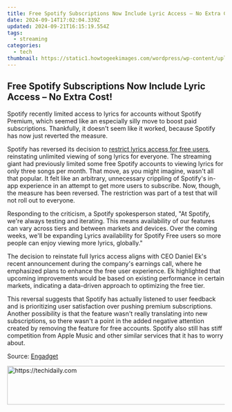 ```yaml
---
title: Free Spotify Subscriptions Now Include Lyric Access – No Extra Cost!
date: 2024-09-14T17:02:04.339Z
updated: 2024-09-21T16:15:19.554Z
tags:
  - streaming
categories:
  - tech
thumbnail: https://static1.howtogeekimages.com/wordpress/wp-content/uploads/2024/02/spotify-hero-1.jpg
---
```


## Free Spotify Subscriptions Now Include Lyric Access – No Extra Cost!

Spotify recently limited access to lyrics for accounts without Spotify Premium, which seemed like an especially silly move to boost paid subscriptions. Thankfully, it doesn't seem like it worked, because Spotify has now just reverted the measure.

 Spotify has reversed its decision to [restrict lyrics access for free users](https://screen-video-capture.techidaily.com/new-top-ios-psp-games-and-emulators-revealed-in-2024/), reinstating unlimited viewing of song lyrics for everyone. The streaming giant had previously limited some free Spotify accounts to viewing lyrics for only three songs per month. That move, as you might imagine, wasn't all that popular. It felt like an arbitrary, unnecessary crippling of Spotify's in-app experience in an attempt to get more users to subscribe. Now, though, the measure has been reversed. The restriction was part of a test that will not roll out to everyone.

 Responding to the criticism, a Spotify spokesperson stated, "At Spotify, we're always testing and iterating. This means availability of our features can vary across tiers and between markets and devices. Over the coming weeks, we'll be expanding Lyrics availability for Spotify Free users so more people can enjoy viewing more lyrics, globally."

 The decision to reinstate full lyrics access aligns with CEO Daniel Ek's recent announcement during the company's earnings call, where he emphasized plans to enhance the free user experience. Ek highlighted that upcoming improvements would be based on existing performance in certain markets, indicating a data-driven approach to optimizing the free tier.

 This reversal suggests that Spotify has actually listened to user feedback and is prioritizing user satisfaction over pushing premium subscriptions. Another possibility is that the feature wasn't really translating into new subscriptions, so there wasn't a point in the added negative attention created by removing the feature for free accounts. Spotify also still has stiff competition from Apple Music and other similar services that it has to worry about.

 Source: [Engadget](https://www.engadget.com/spotify-lyrics-are-back-for-free-users-175200293.html)

<ins class="adsbygoogle"
     style="display:block"
     data-ad-format="autorelaxed"
     data-ad-client="ca-pub-7571918770474297"
     data-ad-slot="1223367746"></ins>

<ins class="adsbygoogle"
     style="display:block"
     data-ad-client="ca-pub-7571918770474297"
     data-ad-slot="8358498916"
     data-ad-format="auto"
     data-full-width-responsive="true"></ins>



<!-- affiliate ads begin -->
<a href="https://aligracehair.sjv.io/c/5597632/2006933/19272" target="_top" id="2006933">
  <img src="//a.impactradius-go.com/display-ad/19272-2006933" border="0" alt="https://techidaily.com" width="728" height="90"/>
</a>
<img height="0" width="0" src="https://aligracehair.sjv.io/i/5597632/2006933/19272" style="position:absolute;visibility:hidden;" border="0" />
<!-- affiliate ads end -->

